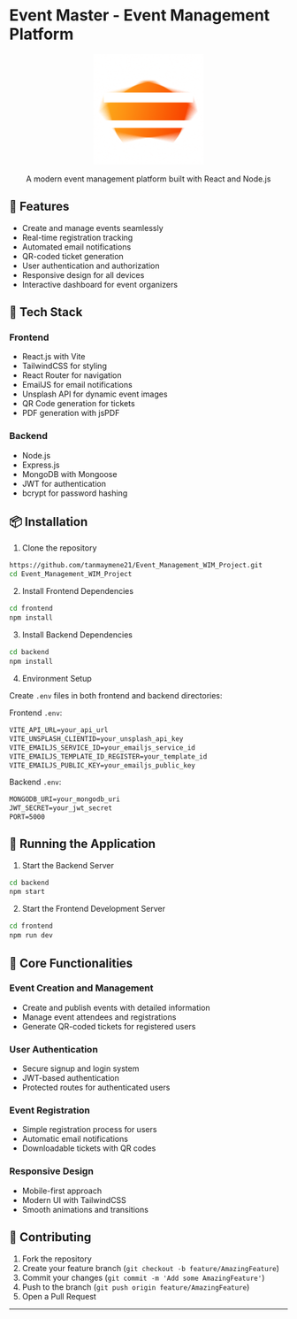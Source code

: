 ﻿# Event Master - Event Management Platform

<div align="center">
  <img src="frontend/src/assets/logo.png" alt="Event Master Logo" width="200"/>
  <p>A modern event management platform built with React and Node.js</p>
</div>

## 🌟 Features

- Create and manage events seamlessly
- Real-time registration tracking
- Automated email notifications
- QR-coded ticket generation
- User authentication and authorization
- Responsive design for all devices
- Interactive dashboard for event organizers

## 🚀 Tech Stack

### Frontend
- React.js with Vite
- TailwindCSS for styling
- React Router for navigation
- EmailJS for email notifications
- Unsplash API for dynamic event images
- QR Code generation for tickets
- PDF generation with jsPDF

### Backend
- Node.js
- Express.js
- MongoDB with Mongoose
- JWT for authentication
- bcrypt for password hashing

## 📦 Installation

1. Clone the repository
```bash
https://github.com/tanmaymene21/Event_Management_WIM_Project.git
cd Event_Management_WIM_Project
```

2. Install Frontend Dependencies
```bash
cd frontend
npm install
```

3. Install Backend Dependencies
```bash
cd backend
npm install
```

4. Environment Setup

Create `.env` files in both frontend and backend directories:

Frontend `.env`:
```env
VITE_API_URL=your_api_url
VITE_UNSPLASH_CLIENTID=your_unsplash_api_key
VITE_EMAILJS_SERVICE_ID=your_emailjs_service_id
VITE_EMAILJS_TEMPLATE_ID_REGISTER=your_template_id
VITE_EMAILJS_PUBLIC_KEY=your_emailjs_public_key
```

Backend `.env`:
```env
MONGODB_URI=your_mongodb_uri
JWT_SECRET=your_jwt_secret
PORT=5000
```

## 🚀 Running the Application

1. Start the Backend Server
```bash
cd backend
npm start
```

2. Start the Frontend Development Server
```bash
cd frontend
npm run dev
```

## 🎯 Core Functionalities

### Event Creation and Management
- Create and publish events with detailed information
- Manage event attendees and registrations
- Generate QR-coded tickets for registered users

### User Authentication
- Secure signup and login system
- JWT-based authentication
- Protected routes for authenticated users

### Event Registration
- Simple registration process for users
- Automatic email notifications
- Downloadable tickets with QR codes

### Responsive Design
- Mobile-first approach
- Modern UI with TailwindCSS
- Smooth animations and transitions

## 🤝 Contributing

1. Fork the repository
2. Create your feature branch (`git checkout -b feature/AmazingFeature`)
3. Commit your changes (`git commit -m 'Add some AmazingFeature'`)
4. Push to the branch (`git push origin feature/AmazingFeature`)
5. Open a Pull Request

---
